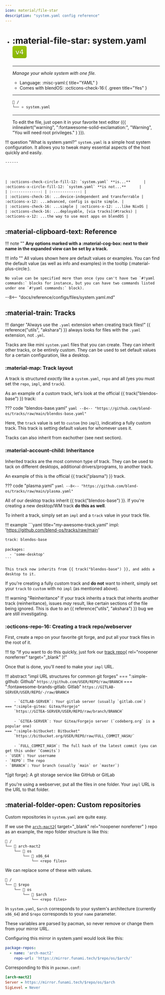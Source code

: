 ```yaml
---
icon: material/file-star
description: "system.yaml config reference"
---
```


<div class="grid cards" markdown>

-   # :material-file-star: <span class="notranslate">system.yaml</span> ![v4 badge](../../assets/img/v4.svg)
    -------

    <em>Manage your whole system with one file.</em>

    - Language: :misc-yaml:{ title="YAML" }
    - Comes with blendOS: :octicons-check-16:{ .green title="Yes" }

    --------
    ```title="File Location"
    📁 /
    └── ⭐ system.yaml
    ```

    --------

    To edit the file, just open it in your favorite text editor ({{ inlinealert("warning", ":fontawesome-solid-exclamation:", "Warning", "You will need root privileges." ) }}).

</div>

<style>
.md-typeset__table {
  width: 100%;
}

.md-typeset__table table:not([class]) {
  display: table
}
</style>
!!! question "What is system.yaml?"
    `system.yaml` is a simple host system configuration. It allows you to tweak many essential aspects of the host quickly and easily.

    ------



    | :octicons-check-circle-fill-12: `system.yaml` **is...**      | :octicons-x-circle-fill-12: `system.yaml` **is not...**      |
    | :-------------: | :-------------: |
    | :octicons-check-16: ...device-independent and transferrable | :octicons-x-12: ...advanced, config is quite simple. |
    | :octicons-check-16: ...simple | :octicons-x-12: ...like NixOS |
    | :octicons-check-16: ...deployable, [via tracks](#tracks) | :octicons-x-12: ...the way to use most apps on blendOS |


## :material-clipboard-text: Reference

!!! note ""
    **Any options marked with a :material-cog-box: next to their name in the expanded view can be set by a track.**

!!! info ""
    All values shown here are default values or examples. You can find the default value (as well as info and examples) in the tooltip (:material-plus-circle:).
    
    No value can be specified more than once (you can't have two `#!yaml commands:` blocks for instance, but you can have two commands listed under one `#!yaml commands:` block).

--8<-- "docs/reference/configs/files/system.yaml.md"

## :material-train: Tracks

!!! danger "Always use the `.yaml` extension when creating track files!"
    {{ reference("utils", "akshara") }} always looks for files with the `.yaml` extension, not `.yml`.

Tracks are like mini `system.yaml` files that you can create. They can inherit other tracks, or be entirely custom. They can be used to set default values for a certain configuration, like a desktop.

### :material-map: Track layout

A track is structured *exactly* like a `system.yaml`, `repo` and all (yes you must set the `repo`, `impl`, and `track`).

As an example of a custom track, let's look at the official {{ track("blendos-base") }} track:

??? code "blendos-base.yaml"
    ```yaml
    --8<-- "https://github.com/blend-os/tracks/raw/main/blendos-base.yaml"
    ```

Here, the `track` value is set to `custom` (no `impl`), indicating a fully custom track. This track is setting default values for whomever uses it.

Tracks can also inherit from eachother (see next section).

### :material-account-child: Inheritance

Inherited tracks are the most common type of track. They can be used to tack on different desktops, additional drivers/programs, to another track.

An example of this is the official {{ track("plasma") }} track.

??? code "plasma.yaml"
    ```yaml
    --8<-- "https://github.com/blend-os/tracks/raw/main/plasma.yaml"
    ```

All of our desktop tracks inherit {{ track("blendos-base") }}. If you're creating a new desktop/WM track **do this as well**.

To inherit a track, simply set an `impl` and a `track` value in your track file.

!!! example
    ```yaml title="my-awesome-track.yaml"
    impl: 'https://github.com/blend-os/tracks/raw/main'

    track: blendos-base

    packages:
      - 'some-desktop'
    ```

    This track now inherits from {{ track("blendos-base") }}, and adds a desktop to it.

If you're creating a fully custom track and **do not** want to inherit, simply set your `track` to `custom` with no `impl` (as mentioned above).

!!! warning "Reinheritance"
    If your track inherits a track that inherits another track (reinheritance), issues *may* result, like certain sections of the file being ignored. This is due to an {{ reference("utils", "akshara") }} bug we are still investigating.

### :octicons-repo-16: Creating a track repo/webserver

First, create a repo on your favorite git forge, and put all your track files in the root of it.

!!! tip "If you want to do this quickly, just fork our [track repo](https://github.com/blend-os/tracks){ rel="noopener noreferrer" target="_blank" }!"

Once that is done, you'll need to make your `impl` URL.

!!! abstract "impl URL structures for common git forges"
    === ":simple-github: Github"
        `https://github.com/USER/REPO/raw/BRANCH`
    === ":fontawesome-brands-gitlab: Gitlab"
        `https://GITLAB-SERVER/USER/REPO/-/raw/BRANCH`
        
        - `GITLAB-SERVER`: Your gitlab server (usually `gitlab.com`)
    === ":simple-gitea: Gitea/Forgejo"
        `https://GITEA-SERVER/USER/REPO/raw/branch/BRANCH`

        - `GITEA-SERVER`: Your Gitea/Forgejo server (`codeberg.org` is a popular one)
    === ":simple-bitbucket: Bitbucket"
        `https://bitbucket.org/USER/REPO/raw/FULL_COMMIT_HASH/`

        - `FULL_COMMIT_HASH`: The full hash of the latest commit (you can get this under `Commits`)
    - `USER`: Your username
    - `REPO`: The repo
    - `BRANCH`: Your branch (usually `main` or `master`)

*[git forge]: A git storage service like GitHub or GitLab

If you're using a webserver, put all the files in one folder. Your `impl` URL is the URL to that folder.

## :material-folder-open: Custom repositories

Custom repositories in `system.yaml` are quite easy.

If we use the [`arch-mact2`](https://mirror.funami.tech/arch-mact2/){ target="_blank" rel="noopener noreferrer" } repo as an example, the repo folder structure is like this:

``` title="mirror.funami.tech"
📁 /
└── 📁 arch-mact2
    └── 📁 os
        └── 📁 x86_64
            └── <repo files>
```

We can replace some of these with values.

``` title="mirror.funami.tech"
📁 /
└── 📁 $repo
    └── 📁 os
        └── 📁 $arch
            └── <repo files>
```

In `system.yaml`, `$arch` corresponds to your system's architecture (currently `x86_64`) and `$repo` corresponds to your `name` parameter. 

These variables are parsed by pacman, so never remove or change them from your mirror URL. 

Configuring this mirror in system.yaml would look like this:

```yaml title="system.yaml"
package-repos:
  - name: 'arch-mact2'
    repo-url: 'https://mirror.funami.tech/$repo/os/$arch/'
```

Corresponding to this in `pacman.conf`:

```ini title="pacman.conf"
[arch-mact2]
Server = https://mirror.funami.tech/$repo/os/$arch
SigLevel = Never
```
